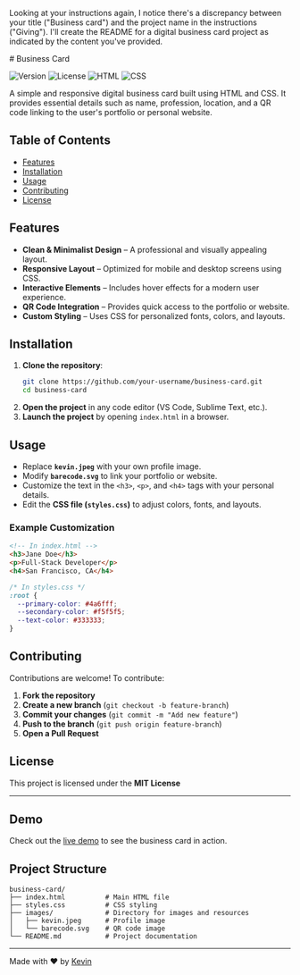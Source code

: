 Looking at your instructions again, I notice there's a discrepancy between your title ("Business card") and the project name in the instructions ("Giving"). I'll create the README for a digital business card project as indicated by the content you've provided.

<readme>
# Business Card

![Version](https://img.shields.io/badge/version-1.0.0-blue)
![License](https://img.shields.io/badge/license-MIT-green)
![HTML](https://img.shields.io/badge/HTML-5-orange)
![CSS](https://img.shields.io/badge/CSS-3-blue)

A simple and responsive digital business card built using HTML and CSS. It provides essential details such as name, profession, location, and a QR code linking to the user's portfolio or personal website.

<!-- ![Business Card Preview](https://via.placeholder.com/800x400?text=Business+Card+Preview)-->

## Table of Contents
- [Features](#features)
- [Installation](#installation)
- [Usage](#usage)
- [Contributing](#contributing)
- [License](#license)

## Features

- **Clean & Minimalist Design** – A professional and visually appealing layout.  
- **Responsive Layout** – Optimized for mobile and desktop screens using CSS.  
- **Interactive Elements** – Includes hover effects for a modern user experience.  
- **QR Code Integration** – Provides quick access to the portfolio or website.  
- **Custom Styling** – Uses CSS for personalized fonts, colors, and layouts.  

## Installation

1. **Clone the repository**:  
   ```bash
   git clone https://github.com/your-username/business-card.git
   cd business-card
   ```  
2. **Open the project** in any code editor (VS Code, Sublime Text, etc.).  
3. **Launch the project** by opening `index.html` in a browser. 

## Usage

- Replace **`kevin.jpeg`** with your own profile image.  
- Modify **`barecode.svg`** to link your portfolio or website.  
- Customize the text in the `<h3>`, `<p>`, and `<h4>` tags with your personal details.  
- Edit the **CSS file (`styles.css`)** to adjust colors, fonts, and layouts.  

### Example Customization

```html
<!-- In index.html -->
<h3>Jane Doe</h3>
<p>Full-Stack Developer</p>
<h4>San Francisco, CA</h4>
```

```css
/* In styles.css */
:root {
  --primary-color: #4a6fff;
  --secondary-color: #f5f5f5;
  --text-color: #333333;
}
```

## Contributing

Contributions are welcome! To contribute:  
1. **Fork the repository**  
2. **Create a new branch** (`git checkout -b feature-branch`)  
3. **Commit your changes** (`git commit -m "Add new feature"`)  
4. **Push to the branch** (`git push origin feature-branch`)  
5. **Open a Pull Request**  

## License

This project is licensed under the **MIT License**

---

## Demo

Check out the [live demo](https://businesscard.kevinngongang.dev/) to see the business card in action.

## Project Structure

```
business-card/
├── index.html          # Main HTML file
├── styles.css          # CSS styling
├── images/             # Directory for images and resources
│   ├── kevin.jpeg      # Profile image
│   └── barecode.svg    # QR code image
└── README.md           # Project documentation
```

---

Made with ❤️ by [Kevin](https://github.com/bakadja)
</readme>
